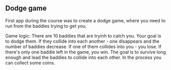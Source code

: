 ## Dodge game

First app during the course was to create a dodge game, where you need to run from the baddies trying to get you.

Game logic:
There are 10 baddies that are tryinh to catch you. Your goal is to dodge them.
If they collide into each another - one disappears and the number of baddies decrease.
If one of them collides into you - you lose.
If there's only one baddie left in the game, you win.
The goal is to survive long enough and lead the baddies to collide into each other. 
In the process you can collect some coins. 
